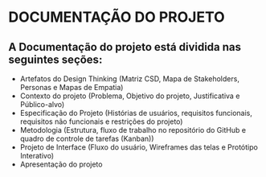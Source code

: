 # DOCUMENTAÇÃO DO PROJETO
## A Documentação do projeto está dividida nas seguintes seções:

- Artefatos do Design Thinking (Matriz CSD, Mapa de Stakeholders, Personas e Mapas de Empatia)
- Contexto do projeto (Problema, Objetivo do projeto, Justificativa e Público-alvo)
- Especificação do Projeto (Histórias de usuários, requisitos funcionais, requisitos não funcionais e restrições do projeto)
- Metodologia (Estrutura, fluxo de trabalho no repositório do GitHub e quadro de controle de tarefas (Kanban))
- Projeto de Interface (Fluxo do usuário, Wireframes das telas e Protótipo Interativo)
- Apresentação do projeto
